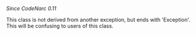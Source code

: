 
*Since CodeNarc 0.11*

This class is not derived from another exception, but ends with 'Exception'. This will be confusing to users of
this class.



